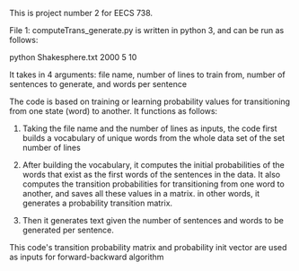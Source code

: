 This is project number 2 for EECS 738.

File 1: computeTrans_generate.py is written in python 3, and can be run as follows:

python Shakesphere.txt 2000 5 10

It takes in 4 arguments: file name, number of lines to train from, number of sentences to generate, and words per sentence

The code is based on training or learning probability values for transitioning from one state (word) to another. It functions as follows:

1. Taking the file name and the number of lines as inputs, the code first builds a vocabulary of unique words from the whole data
set of the set number of lines

2. After building the vocabulary, it computes the initial probabilities of the words that exist as the first words of the sentences in the data.
It also computes the transition probabilities for transitioning from one word to another, and saves all these values in a matrix.
in other words, it generates a probability transition matrix.

3. Then it generates text given the number of sentences and words to be generated per sentence.

This code's transition probability matrix and probability init vector are used as inputs for forward-backward algorithm


